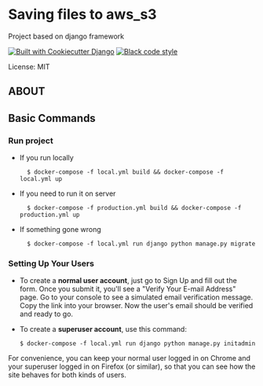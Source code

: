 
# Saving files to aws_s3

Project based on django framework

[![Built with Cookiecutter Django](https://img.shields.io/badge/built%20with-Cookiecutter%20Django-ff69b4.svg?logo=cookiecutter)](https://github.com/cookiecutter/cookiecutter-django/)
[![Black code style](https://img.shields.io/badge/code%20style-black-000000.svg)](https://github.com/ambv/black)

License: MIT

## ABOUT

## Basic Commands

### Run project
- If you run locally

        $ docker-compose -f local.yml build && docker-compose -f local.yml up

- If you need to run it on server

        $ docker-compose -f production.yml build && docker-compose -f production.yml up
- If something gone wrong

        $ docker-compose -f local.yml run django python manage.py migrate


### Setting Up Your Users

- To create a **normal user account**, just go to Sign Up and fill out the form. Once you submit it, you'll see a "Verify Your E-mail Address" page. Go to your console to see a simulated email verification message. Copy the link into your browser. Now the user's email should be verified and ready to go.

- To create a **superuser account**, use this command:

      $ docker-compose -f local.yml run django python manage.py initadmin

For convenience, you can keep your normal user logged in on Chrome and your superuser logged in on Firefox (or similar), so that you can see how the site behaves for both kinds of users.